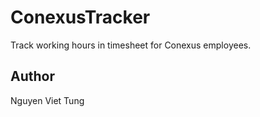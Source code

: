 # ConexusTracker
Track working hours in timesheet for Conexus employees.

## Author
Nguyen Viet Tung
